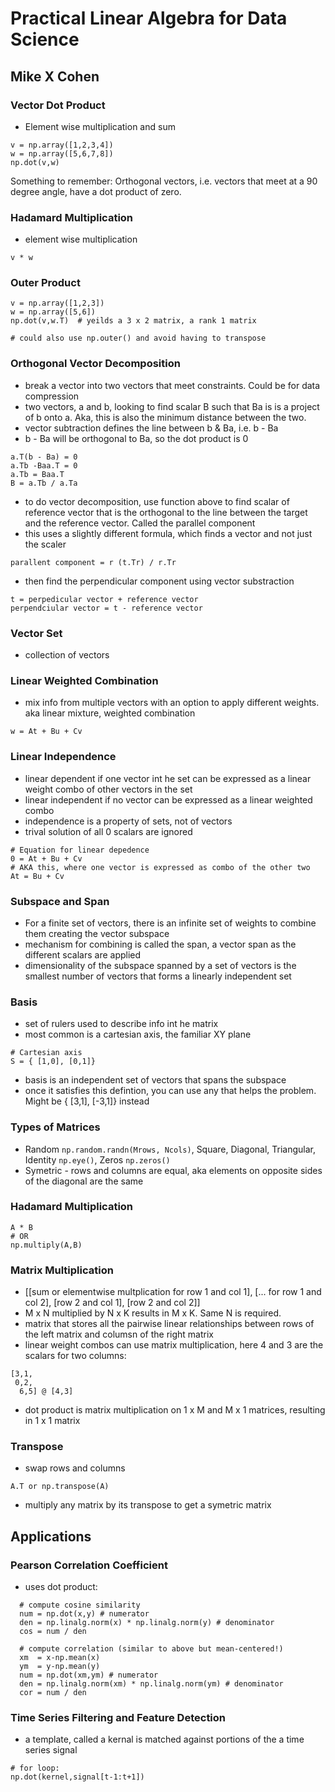 # Practical Linear Algebra for Data Science
## Mike X Cohen


### Vector Dot Product 
* Element wise multiplication and sum

```
v = np.array([1,2,3,4])
w = np.array([5,6,7,8])
np.dot(v,w)
```
Something to remember: Orthogonal vectors, i.e. vectors that meet at a 90 degree angle, have a dot product of zero.  

### Hadamard Multiplication
* element wise multiplication
```
v * w
```

### Outer Product

```
v = np.array([1,2,3])
w = np.array([5,6])
np.dot(v,w.T)  # yeilds a 3 x 2 matrix, a rank 1 matrix

# could also use np.outer() and avoid having to transpose
```

### Orthogonal Vector Decomposition
* break a vector into two vectors that meet constraints.  Could be for data compression
* two vectors, a and b, looking to find scalar B such that Ba is is a project of b onto a.  Aka, this is also the minimum distance between the two.  
* vector subtraction defines the line between b & Ba, i.e. b - Ba
* b - Ba will be orthogonal to Ba, so the dot product is 0
```
a.T(b - Ba) = 0
a.Tb -Baa.T = 0
a.Tb = Baa.T
B = a.Tb / a.Ta
```
* to do vector decomposition, use function above to find scalar of reference vector that is the orthogonal to the line between the target and the reference vector.  Called the parallel component
* this uses a slightly different formula, which finds a vector and not just the scaler
```
parallent component = r (t.Tr) / r.Tr
``` 
* then find the perpendicular component using vector substraction
```
t = perpedicular vector + reference vector
perpendciular vector = t - reference vector
```

### Vector Set
* collection of vectors

### Linear Weighted Combination
* mix info from multiple vectors with an option to apply different weights.  aka linear mixture, weighted combination
```
w = At + Bu + Cv
```

### Linear Independence
* linear dependent if one vector int he set can be expressed as a linear weight combo of other vectors in the set
* linear independent if no vector can be expressed as a linear weighted combo
* independence is a property of sets, not of vectors
* trival solution of all 0 scalars are ignored
```
# Equation for linear depedence
0 = At + Bu + Cv
# AKA this, where one vector is expressed as combo of the other two
At = Bu + Cv
```

### Subspace and Span
* For a finite set of vectors, there is an infinite set of weights to combine them creating the vector subspace
* mechanism for combining is called the span, a vector span as the different scalars are applied
* dimensionality of the subspace spanned by a set of vectors is the smallest number of vectors that forms a linearly independent set

### Basis
* set of rulers used to describe info int he matrix
* most common is a cartesian axis, the familiar XY plane 
```
# Cartesian axis
S = { [1,0], [0,1]}
```
* basis is an independent set of vectors that spans the subspace
* once it satisfies this defintion, you can use any that helps the problem.  Might be { [3,1], [-3,1]} instead

### Types of Matrices
* Random ```np.random.randn(Mrows, Ncols)```, Square, Diagonal, Triangular, Identity ```np.eye()```, Zeros ```np.zeros()```
* Symetric - rows and columns are equal, aka elements on opposite sides of the diagonal are the same

### Hadamard Multiplication
```
A * B
# OR 
np.multiply(A,B)
```

### Matrix Multiplication
* [[sum or elementwise multplication for row 1 and col 1], [... for row 1 and col 2], [row 2 and col 1], [row 2 and col 2]]
* M x N multiplied by N x K results in M x K.  Same N is required.  
* matrix that stores all the pairwise linear relationships between rows of the left matrix and columsn of the right matrix
* linear weight combos can use matrix multiplication, here 4 and 3 are the scalars for two columns: 
```
[3,1,
 0,2,
  6,5] @ [4,3]
```
* dot product is matrix multiplication on 1 x M and M x 1 matrices, resulting in 1 x 1 matrix


### Transpose
* swap rows and columns
```
A.T or np.transpose(A)
```
* multiply any matrix by its transpose to get a symetric matrix




## Applications

### Pearson Correlation Coefficient
* uses dot product: 
```
  # compute cosine similarity
  num = np.dot(x,y) # numerator
  den = np.linalg.norm(x) * np.linalg.norm(y) # denominator
  cos = num / den

  # compute correlation (similar to above but mean-centered!)
  xm  = x-np.mean(x)
  ym  = y-np.mean(y)
  num = np.dot(xm,ym) # numerator
  den = np.linalg.norm(xm) * np.linalg.norm(ym) # denominator
  cor = num / den
```

### Time Series Filtering and Feature Detection
* a template, called a kernal is matched against portions of the a time series signal
```
# for loop: 
np.dot(kernel,signal[t-1:t+1])
```

